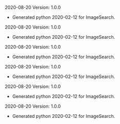 2020-08-20 Version: 1.0.0
- Generated python 2020-02-12 for ImageSearch.

2020-08-20 Version: 1.0.0
- Generated python 2020-02-12 for ImageSearch.

2020-08-20 Version: 1.0.0
- Generated python 2020-02-12 for ImageSearch.

2020-08-20 Version: 1.0.0
- Generated python 2020-02-12 for ImageSearch.

2020-08-20 Version: 1.0.0
- Generated python 2020-02-12 for ImageSearch.

2020-08-20 Version: 1.0.0
- Generated python 2020-02-12 for ImageSearch.

